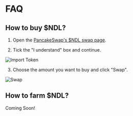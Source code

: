 # FAQ

## How to buy $NDL?

1) Open the [PancakeSwap's $NDL swap page](https://exchange.pancakeswap.finance/#/swap?outputCurrency=0xA9E35a238D9D7977c9c929A4e1B0127C39449d1c).

2) Tick the "I understand" box and continue.

![Import Token](https://imgur.com/9KAjd3P.png)

3) Choose the amount you want to buy and click "Swap".

![Swap](https://imgur.com/Dy8O4OG.png)

## How to farm $NDL?

Coming Soon!
